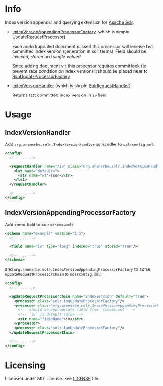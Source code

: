 # Info


Index version appender and querying extension for [Apache Solr][solr].

- [IndexVersionAppendingProcessorFactory](src/java/org/anenerbe/solr/IndexVersionAppendingProcessorFactory.java) (which is simple [UpdateRequestProcessor][solr-urp])

  Each added/updated document passed this processor will receive last committed index version (generation in solr terms).
  Field should be _indexed_, _stored_ and _single-valued_.

  Since adding document via this processor requires commit lock (to prevent race condition on index version)
  it should be placed near to [RunUpdateProcessorFactory][solr-rup-urp]

- [IndexVersionHandler](src/java/org/anenerbe/solr/IndexVersionHandler.java) (which is simple [SolrRequestHandler][solr-rh])

  Returns last committed index version in `iv` field


[solr]: http://lucene.apache.org/
[solr-urp]: https://github.com/apache/lucene-solr/blob/trunk/solr/core/src/java/org/apache/solr/update/processor/UpdateRequestProcessor.java
[solr-rup-urp]: https://github.com/apache/lucene-solr/blob/trunk/solr/core/src/java/org/apache/solr/update/processor/RunUpdateProcessorFactory.java
[solr-rh]: https://github.com/apache/lucene-solr/blob/trunk/solr/core/src/java/org/apache/solr/request/SolrRequestHandler.java

# Usage

## IndexVersionHandler

Add `org.anenerbe.solr.IndexVersionHandler` as handler to `solrconfig.xml`:

```xml
<config>
  <!-- ... -->

  <requestHandler name="/iv" class="org.anenerbe.solr.IndexVersionHandler">
    <lst name="defaults">
      <str name="wt">json</str>
    </lst>
  </requestHandler>

  <!-- ... -->
</config>
```

## IndexVersionAppendingProcessorFactory

Add some field to solr `schema.xml`:

```xml
<schema name="example" version="1.5">
  <!-- ... -->

  <field name="iv" type="long" indexed="true" stored="true"/>

  <!-- ... -->
</schema>
```

and `org.anenerbe.solr.IndexVersionAppendingProcessorFactory` to some `updateRequestProcessorChain` to `solrconfig.xml`:

```xml
<config>
  <!-- ... -->

  <updateRequestProcessorChain name="indexversion" default="true">
    <processor class="solr.LogUpdateProcessorFactory"/>
    <processor class="org.anenerbe.solr.IndexVersionAppendingProcessorFactory">
      <!-- should be appropriate field from `schema.xml` -->
      <!-- `iv` is default value -->
      <str name="fieldName">iv</str>
    </processor>
    <processor class="solr.RunUpdateProcessorFactory"/>
  </updateRequestProcessorChain>

  <!-- ... -->
</config>
```

# Licensing

Licensed under MIT License. See [LICENSE](LICENSE) file.

